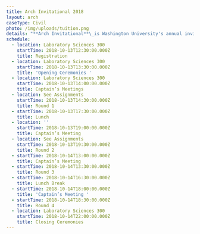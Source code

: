 ```yaml
---
title: Arch Invitational 2018
layout: arch
caseType: Civil
photo: /img/uploads/tuition.png
details: "**Arch Invitational**\_is Washington University's annual invitational Mock Trial tournament. We are excited to host this year’s Arch on October 13th-14th, 2018."
schedule:
  - location: Laboratory Sciences 300
    startTime: 2018-10-13T12:30:00.000Z
    title: Registration
  - location: Laboratory Sciences 300
    startTime: 2018-10-13T13:30:00.000Z
    title: 'Opening Ceremonies '
  - location: Laboratory Sciences 300
    startTime: 2018-10-13T14:00:00.000Z
    title: Captain’s Meetings
  - location: See Assignments
    startTime: 2018-10-13T14:30:00.000Z
    title: Round 1
  - startTime: 2018-10-13T17:30:00.000Z
    title: Lunch
  - location: ''
    startTime: 2018-10-13T19:00:00.000Z
    title: Captain’s Meeting
  - location: See Assignments
    startTime: 2018-10-13T19:30:00.000Z
    title: Round 2
  - startTime: 2018-10-14T13:00:00.000Z
    title: Captain’s Meeting
  - startTime: 2018-10-14T13:30:00.000Z
    title: Round 3
  - startTime: 2018-10-14T16:30:00.000Z
    title: Lunch Break
  - startTime: 2018-10-14T18:00:00.000Z
    title: 'Captain’s Meeting '
  - startTime: 2018-10-14T18:30:00.000Z
    title: Round 4
  - location: Laboratory Sciences 300
    startTime: 2018-10-14T22:00:00.000Z
    title: Closing Ceremonies
---
```


